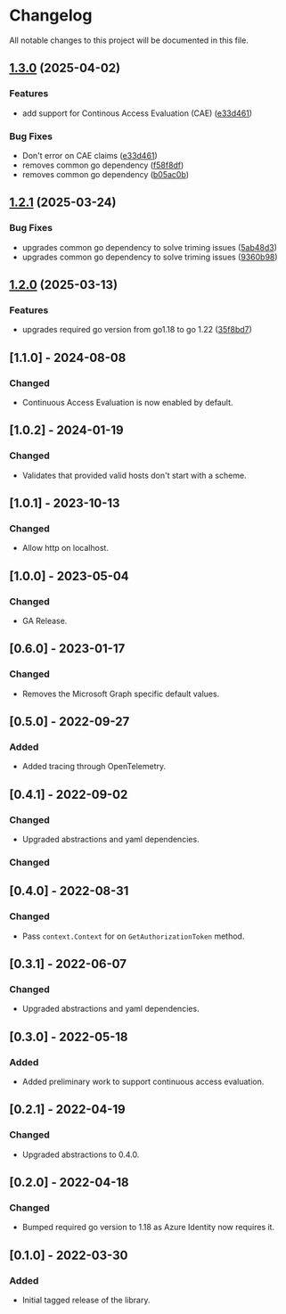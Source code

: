 # Changelog

All notable changes to this project will be documented in this file.

## [1.3.0](https://github.com/microsoft/kiota-authentication-azure-go/compare/v1.2.1...v1.3.0) (2025-04-02)


### Features

* add support for Continous Access Evaluation (CAE) ([e33d461](https://github.com/microsoft/kiota-authentication-azure-go/commit/e33d46169c9a88a463a20c6cee61eedcaa83099c))


### Bug Fixes

* Don't error on CAE claims ([e33d461](https://github.com/microsoft/kiota-authentication-azure-go/commit/e33d46169c9a88a463a20c6cee61eedcaa83099c))
* removes common go dependency ([f58f8df](https://github.com/microsoft/kiota-authentication-azure-go/commit/f58f8df7ded784abbb66030eaf6b26c08c078696))
* removes common go dependency ([b05ac0b](https://github.com/microsoft/kiota-authentication-azure-go/commit/b05ac0bb228526bc56a9d2172ffb975e7ca24f73))

## [1.2.1](https://github.com/microsoft/kiota-authentication-azure-go/compare/v1.2.0...v1.2.1) (2025-03-24)


### Bug Fixes

* upgrades common go dependency to solve triming issues ([5ab48d3](https://github.com/microsoft/kiota-authentication-azure-go/commit/5ab48d33da0a32efcbd44c75a43d8e1d4cc7e0ff))
* upgrades common go dependency to solve triming issues ([9360b98](https://github.com/microsoft/kiota-authentication-azure-go/commit/9360b98797f0d00bc31fc3bbe17af772479da5af))

## [1.2.0](https://github.com/microsoft/kiota-authentication-azure-go/compare/v1.1.0...v1.2.0) (2025-03-13)


### Features

* upgrades required go version from go1.18 to go 1.22 ([35f8bd7](https://github.com/microsoft/kiota-authentication-azure-go/commit/35f8bd73366e25d6ba19b2e2a19056a2baae0356))

## [1.1.0] - 2024-08-08

### Changed

- Continuous Access Evaluation is now enabled by default.

## [1.0.2] - 2024-01-19

### Changed

- Validates that provided valid hosts don't start with a scheme.

## [1.0.1] - 2023-10-13

### Changed

- Allow http on localhost.

## [1.0.0] - 2023-05-04

### Changed

- GA Release.

## [0.6.0] - 2023-01-17

### Changed

- Removes the Microsoft Graph specific default values.

## [0.5.0] - 2022-09-27

### Added

- Added tracing through OpenTelemetry.

## [0.4.1] - 2022-09-02

### Changed

- Upgraded abstractions and yaml dependencies.

### Changed

## [0.4.0] - 2022-08-31

### Changed

- Pass `context.Context` for on `GetAuthorizationToken` method.

## [0.3.1] - 2022-06-07

### Changed

- Upgraded abstractions and yaml dependencies.

## [0.3.0] - 2022-05-18

### Added

- Added preliminary work to support continuous access evaluation.

## [0.2.1] - 2022-04-19

### Changed

- Upgraded abstractions to 0.4.0.

## [0.2.0] - 2022-04-18

### Changed

- Bumped required go version to 1.18 as Azure Identity now requires it.

## [0.1.0] - 2022-03-30

### Added

- Initial tagged release of the library.
